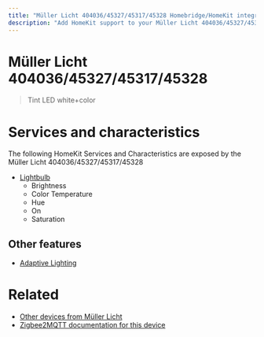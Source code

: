```yaml
---
title: "Müller Licht 404036/45327/45317/45328 Homebridge/HomeKit integration"
description: "Add HomeKit support to your Müller Licht 404036/45327/45317/45328, using Homebridge, Zigbee2MQTT and homebridge-z2m."
---
```

<!---
This file has been GENERATED using src/docgen/docgen.ts
DO NOT EDIT THIS FILE MANUALLY!
-->
# Müller Licht 404036/45327/45317/45328
> Tint LED white+color


# Services and characteristics
The following HomeKit Services and Characteristics are exposed by
the Müller Licht 404036/45327/45317/45328

* [Lightbulb](../../light.md)
  * Brightness
  * Color Temperature
  * Hue
  * On
  * Saturation

## Other features
* [Adaptive Lighting](../../light.md)

# Related
* [Other devices from Müller Licht](../index.md#muller_licht)
* [Zigbee2MQTT documentation for this device](https://www.zigbee2mqtt.io/devices/404036_45327_45317_45328.html)